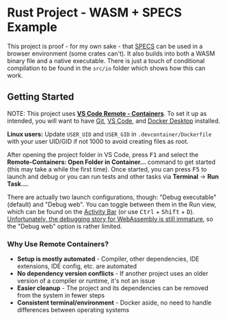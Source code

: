 # Rust Project - WASM + SPECS Example

This project is proof - for my own sake - that [SPECS](https://github.com/amethyst/specs) can be used in a browser environment (some crates can't). It also builds into both a WASM binary file and a native executable. There is just a touch of conditional compilation to be found in the `src/io` folder which shows how this can work.

## Getting Started
NOTE: This project uses **[VS Code Remote - Containers](https://aka.ms/vscode-remote/containers)**. To set it up as intended, you will want to have [Git](https://git-scm.com/), [VS Code](https://code.visualstudio.com/), and [Docker Desktop](https://www.docker.com/products/docker-desktop) installed.

**Linux users:** Update `USER_UID` and `USER_GID` in `.devcontainer/Dockerfile` with your user UID/GID if not 1000 to avoid creating files as root.

After opening the project folder in VS Code, press <kbd>F1</kbd> and select the **Remote-Containers: Open Folder in Container...** command to get started (this may take a while the first time). Once started, you can press <kbd>F5</kbd> to launch and debug or you can run tests and other tasks via **Terminal** -> **Run Task...**.

There are actually two launch configurations, though: "Debug executable" (default) and "Debug web". You can toggle between them in the Run view, which can be found on the [Activity Bar](https://code.visualstudio.com/docs/getstarted/userinterface#_activity-bar) (or use <kbd>Ctrl</kbd> + <kbd>Shift</kbd> + <kbd>D</kbd>). [Unfortunately, the debugging story for WebAssembly is still immature](https://rustwasm.github.io/book/reference/debugging.html#using-a-debugger), so the "Debug web" option is rather limited.

### Why Use Remote Containers?
- **Setup is mostly automated** - Compiler, other dependencies, IDE extensions, IDE config, etc. are automated
- **No dependency version conflicts** - If another project uses an older version of a compiler or runtime, it's not an issue
- **Easier cleanup** - The project and its dependencies can be removed from the system in fewer steps
- **Consistent terminal/environment** - Docker aside, no need to handle differences between operating systems
